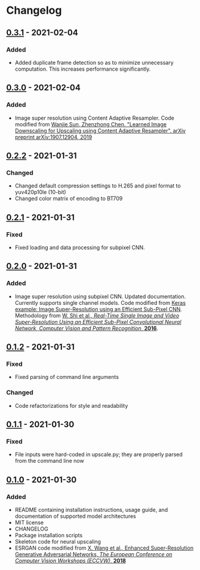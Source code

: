 # Changelog

## [0.3.1] - 2021-02-04

### Added

- Added duplicate frame detection so as to minimize unnecessary computation. This increases performance significantly.

## [0.3.0] - 2021-02-04

### Added

- Image super resolution using Content Adaptive Resampler. Code modified from [Wanjie Sun, Zhenzhong Chen. "Learned
  Image Downscaling for Upscaling using Content Adaptive Resampler". arXiv preprint arXiv:1907.12904, 2019](
  https://github.com/sunwj/CAR)

## [0.2.2] - 2021-01-31

### Changed

- Changed default compression settings to H.265 and pixel format to yuv420p10le (10-bit)
- Changed color matrix of encoding to BT709

## [0.2.1] - 2021-01-31

### Fixed

- Fixed loading and data processing for subpixel CNN.

## [0.2.0] - 2021-01-31

### Added

- Image super resolution using subpixel CNN. Updated documentation. Currently supports single channel models. Code
  modified from [Keras example: Image Super-Resolution using an Efficient Sub-Pixel CNN](
  https://github.com/keras-team/keras-io/blob/master/examples/vision/super_resolution_sub_pixel.py). Methodology
  from [W. Shi et al., *Real-Time Single Image and Video Super-Resolution Using an Efficient Sub-Pixel Convolutional
  Neural Network, Computer Vision and Pattern Recognition*, **2016**](https://arxiv.org/abs/1609.05158).

## [0.1.2] - 2021-01-31

### Fixed

- Fixed parsing of command line arguments

### Changed

- Code refactorizations for style and readability

## [0.1.1] - 2021-01-30

### Fixed

- File inputs were hard-coded in upscale.py; they are properly parsed from the command line now

## [0.1.0] - 2021-01-30

### Added

- README containing installation instructions, usage guide, and documentation of supported model architectures
- MIT license
- CHANGELOG
- Package installation scripts
- Skeleton code for neural upscaling
- ESRGAN code modified from [X. Wang et al., Enhanced Super-Resolution Generative Adversarial Networks, *The European
  Conference on Computer Vision Workshops (ECCVW)*, **2018**](https://github.com/BlueAmulet/ESRGAN)

[0.1.0]:https://github.com/instigatorofawe/neural-video-toolkit/releases/tag/0.1.0
[0.1.1]:https://github.com/instigatorofawe/neural-video-toolkit/releases/tag/0.1.1
[0.1.2]:https://github.com/instigatorofawe/neural-video-toolkit/releases/tag/0.1.2
[0.2.0]:https://github.com/instigatorofawe/neural-video-toolkit/releases/tag/0.2.0
[0.2.1]:https://github.com/instigatorofawe/neural-video-toolkit/releases/tag/0.2.1
[0.2.2]:https://github.com/instigatorofawe/neural-video-toolkit/releases/tag/0.2.2
[0.3.0]:https://github.com/instigatorofawe/neural-video-toolkit/releases/tag/0.3.0
[0.3.1]:https://github.com/instigatorofawe/neural-video-toolkit/releases/tag/0.3.1
